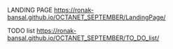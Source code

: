 LANDING PAGE
https://ronak-bansal.github.io/OCTANET_SEPTEMBER/LandingPage/

TODO list
https://ronak-bansal.github.io/OCTANET_SEPTEMBER/TO_DO_list/
